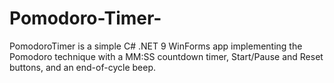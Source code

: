 ﻿# Pomodoro-Timer-
PomodoroTimer is a simple C# .NET 9 WinForms app implementing the Pomodoro technique with a MM:SS countdown timer, Start/Pause and Reset buttons, and an end-of-cycle beep.
